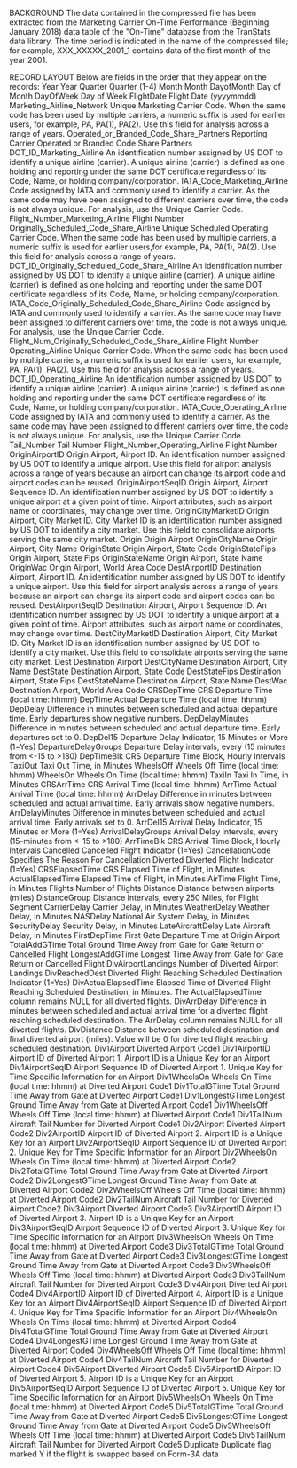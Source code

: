 
BACKGROUND
The data contained in the compressed file has been extracted from the Marketing Carrier On-Time Performance (Beginning January 2018) data table of the "On-Time" database from the TranStats data library. The time period is indicated in the name of the compressed file; for example, XXX_XXXXX_2001_1 contains data of the first month of the year 2001.
 
RECORD LAYOUT
Below are fields in the order that they appear on the records:
Year	Year
Quarter	Quarter (1-4)
Month	Month
DayofMonth	Day of Month
DayOfWeek	Day of Week
FlightDate	Flight Date (yyyymmdd)
Marketing_Airline_Network	Unique Marketing Carrier Code. When the same code has been used by multiple carriers, a numeric suffix is used for earlier users, for example, PA, PA(1), PA(2). Use this field for analysis across a range of years.
Operated_or_Branded_Code_Share_Partners	Reporting Carrier Operated or Branded Code Share Partners
DOT_ID_Marketing_Airline	An identification number assigned by US DOT to identify a unique airline (carrier). A unique airline (carrier) is defined as one holding and reporting under the same DOT certificate regardless of its Code, Name, or holding company/corporation.
IATA_Code_Marketing_Airline	Code assigned by IATA and commonly used to identify a carrier. As the same code may have been assigned to different carriers over time, the code is not always unique. For analysis, use the Unique Carrier Code.
Flight_Number_Marketing_Airline	Flight Number
Originally_Scheduled_Code_Share_Airline	Unique Scheduled Operating Carrier Code. When the same code has been used by multiple carriers, a numeric suffix is used for earlier users,for example, PA, PA(1), PA(2). Use this field for analysis across a range of years.
DOT_ID_Originally_Scheduled_Code_Share_Airline	An identification number assigned by US DOT to identify a unique airline (carrier). A unique airline (carrier) is defined as one holding and reporting under the same DOT certificate regardless of its Code, Name, or holding company/corporation.
IATA_Code_Originally_Scheduled_Code_Share_Airline	Code assigned by IATA and commonly used to identify a carrier. As the same code may have been assigned to different carriers over time, the code is not always unique. For analysis, use the Unique Carrier Code.
Flight_Num_Originally_Scheduled_Code_Share_Airline	Flight Number
Operating_Airline	Unique Carrier Code. When the same code has been used by multiple carriers, a numeric suffix is used for earlier users, for example, PA, PA(1), PA(2). Use this field for analysis across a range of years.
DOT_ID_Operating_Airline	An identification number assigned by US DOT to identify a unique airline (carrier). A unique airline (carrier) is defined as one holding and reporting under the same DOT certificate regardless of its Code, Name, or holding company/corporation.
IATA_Code_Operating_Airline	Code assigned by IATA and commonly used to identify a carrier. As the same code may have been assigned to different carriers over time, the code is not always unique. For analysis, use the Unique Carrier Code.
Tail_Number	Tail Number
Flight_Number_Operating_Airline	Flight Number
OriginAirportID	Origin Airport, Airport ID. An identification number assigned by US DOT to identify a unique airport. Use this field for airport analysis across a range of years because an airport can change its airport code and airport codes can be reused.
OriginAirportSeqID	Origin Airport, Airport Sequence ID. An identification number assigned by US DOT to identify a unique airport at a given point of time. Airport attributes, such as airport name or coordinates, may change over time.
OriginCityMarketID	Origin Airport, City Market ID. City Market ID is an identification number assigned by US DOT to identify a city market. Use this field to consolidate airports serving the same city market.
Origin	Origin Airport
OriginCityName	Origin Airport, City Name
OriginState	Origin Airport, State Code
OriginStateFips	Origin Airport, State Fips
OriginStateName	Origin Airport, State Name
OriginWac	Origin Airport, World Area Code
DestAirportID	Destination Airport, Airport ID. An identification number assigned by US DOT to identify a unique airport. Use this field for airport analysis across a range of years because an airport can change its airport code and airport codes can be reused.
DestAirportSeqID	Destination Airport, Airport Sequence ID. An identification number assigned by US DOT to identify a unique airport at a given point of time. Airport attributes, such as airport name or coordinates, may change over time.
DestCityMarketID	Destination Airport, City Market ID. City Market ID is an identification number assigned by US DOT to identify a city market. Use this field to consolidate airports serving the same city market.
Dest	Destination Airport
DestCityName	Destination Airport, City Name
DestState	Destination Airport, State Code
DestStateFips	Destination Airport, State Fips
DestStateName	Destination Airport, State Name
DestWac	Destination Airport, World Area Code
CRSDepTime	CRS Departure Time (local time: hhmm)
DepTime	Actual Departure Time (local time: hhmm)
DepDelay	Difference in minutes between scheduled and actual departure time. Early departures show negative numbers.
DepDelayMinutes	Difference in minutes between scheduled and actual departure time. Early departures set to 0.
DepDel15	Departure Delay Indicator, 15 Minutes or More (1=Yes)
DepartureDelayGroups	Departure Delay intervals, every (15 minutes from <-15 to >180)
DepTimeBlk	CRS Departure Time Block, Hourly Intervals
TaxiOut	Taxi Out Time, in Minutes
WheelsOff	Wheels Off Time (local time: hhmm)
WheelsOn	Wheels On Time (local time: hhmm)
TaxiIn	Taxi In Time, in Minutes
CRSArrTime	CRS Arrival Time (local time: hhmm)
ArrTime	Actual Arrival Time (local time: hhmm)
ArrDelay	Difference in minutes between scheduled and actual arrival time. Early arrivals show negative numbers.
ArrDelayMinutes	Difference in minutes between scheduled and actual arrival time. Early arrivals set to 0.
ArrDel15	Arrival Delay Indicator, 15 Minutes or More (1=Yes)
ArrivalDelayGroups	Arrival Delay intervals, every (15-minutes from <-15 to >180)
ArrTimeBlk	CRS Arrival Time Block, Hourly Intervals
Cancelled	Cancelled Flight Indicator (1=Yes)
CancellationCode	Specifies The Reason For Cancellation
Diverted	Diverted Flight Indicator (1=Yes)
CRSElapsedTime	CRS Elapsed Time of Flight, in Minutes
ActualElapsedTime	Elapsed Time of Flight, in Minutes
AirTime	Flight Time, in Minutes
Flights	Number of Flights
Distance	Distance between airports (miles)
DistanceGroup	Distance Intervals, every 250 Miles, for Flight Segment
CarrierDelay	Carrier Delay, in Minutes
WeatherDelay	Weather Delay, in Minutes
NASDelay	National Air System Delay, in Minutes
SecurityDelay	Security Delay, in Minutes
LateAircraftDelay	Late Aircraft Delay, in Minutes
FirstDepTime	First Gate Departure Time at Origin Airport
TotalAddGTime	Total Ground Time Away from Gate for Gate Return or Cancelled Flight
LongestAddGTime	Longest Time Away from Gate for Gate Return or Cancelled Flight
DivAirportLandings	Number of Diverted Airport Landings
DivReachedDest	Diverted Flight Reaching Scheduled Destination Indicator (1=Yes)
DivActualElapsedTime	Elapsed Time of Diverted Flight Reaching Scheduled Destination, in Minutes. The ActualElapsedTime column remains NULL for all diverted flights.
DivArrDelay	Difference in minutes between scheduled and actual arrival time for a diverted flight reaching scheduled destination. The ArrDelay column remains NULL for all diverted flights.
DivDistance	Distance between scheduled destination and final diverted airport (miles). Value will be 0 for diverted flight reaching scheduled destination.
Div1Airport	Diverted Airport Code1
Div1AirportID	Airport ID of Diverted Airport 1. Airport ID is a Unique Key for an Airport
Div1AirportSeqID	Airport Sequence ID of Diverted Airport 1. Unique Key for Time Specific Information for an Airport
Div1WheelsOn	Wheels On Time (local time: hhmm) at Diverted Airport Code1
Div1TotalGTime	Total Ground Time Away from Gate at Diverted Airport Code1
Div1LongestGTime	Longest Ground Time Away from Gate at Diverted Airport Code1
Div1WheelsOff	Wheels Off Time (local time: hhmm) at Diverted Airport Code1
Div1TailNum	Aircraft Tail Number for Diverted Airport Code1
Div2Airport	Diverted Airport Code2
Div2AirportID	Airport ID of Diverted Airport 2. Airport ID is a Unique Key for an Airport
Div2AirportSeqID	Airport Sequence ID of Diverted Airport 2. Unique Key for Time Specific Information for an Airport
Div2WheelsOn	Wheels On Time (local time: hhmm) at Diverted Airport Code2
Div2TotalGTime	Total Ground Time Away from Gate at Diverted Airport Code2
Div2LongestGTime	Longest Ground Time Away from Gate at Diverted Airport Code2
Div2WheelsOff	Wheels Off Time (local time: hhmm) at Diverted Airport Code2
Div2TailNum	Aircraft Tail Number for Diverted Airport Code2
Div3Airport	Diverted Airport Code3
Div3AirportID	Airport ID of Diverted Airport 3. Airport ID is a Unique Key for an Airport
Div3AirportSeqID	Airport Sequence ID of Diverted Airport 3. Unique Key for Time Specific Information for an Airport
Div3WheelsOn	Wheels On Time (local time: hhmm) at Diverted Airport Code3
Div3TotalGTime	Total Ground Time Away from Gate at Diverted Airport Code3
Div3LongestGTime	Longest Ground Time Away from Gate at Diverted Airport Code3
Div3WheelsOff	Wheels Off Time (local time: hhmm) at Diverted Airport Code3
Div3TailNum	Aircraft Tail Number for Diverted Airport Code3
Div4Airport	Diverted Airport Code4
Div4AirportID	Airport ID of Diverted Airport 4. Airport ID is a Unique Key for an Airport
Div4AirportSeqID	Airport Sequence ID of Diverted Airport 4. Unique Key for Time Specific Information for an Airport
Div4WheelsOn	Wheels On Time (local time: hhmm) at Diverted Airport Code4
Div4TotalGTime	Total Ground Time Away from Gate at Diverted Airport Code4
Div4LongestGTime	Longest Ground Time Away from Gate at Diverted Airport Code4
Div4WheelsOff	Wheels Off Time (local time: hhmm) at Diverted Airport Code4
Div4TailNum	Aircraft Tail Number for Diverted Airport Code4
Div5Airport	Diverted Airport Code5
Div5AirportID	Airport ID of Diverted Airport 5. Airport ID is a Unique Key for an Airport
Div5AirportSeqID	Airport Sequence ID of Diverted Airport 5. Unique Key for Time Specific Information for an Airport
Div5WheelsOn	Wheels On Time (local time: hhmm) at Diverted Airport Code5
Div5TotalGTime	Total Ground Time Away from Gate at Diverted Airport Code5
Div5LongestGTime	Longest Ground Time Away from Gate at Diverted Airport Code5
Div5WheelsOff	Wheels Off Time (local time: hhmm) at Diverted Airport Code5
Div5TailNum	Aircraft Tail Number for Diverted Airport Code5
Duplicate	Duplicate flag marked Y if the flight is swapped based on Form-3A data

